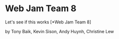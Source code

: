 # Web Jam Team 8 

Let's see if this works
[*Web Jam Team 8]

by Tony Baik, Kevin Sison, Andy Huynh, Christine Lew